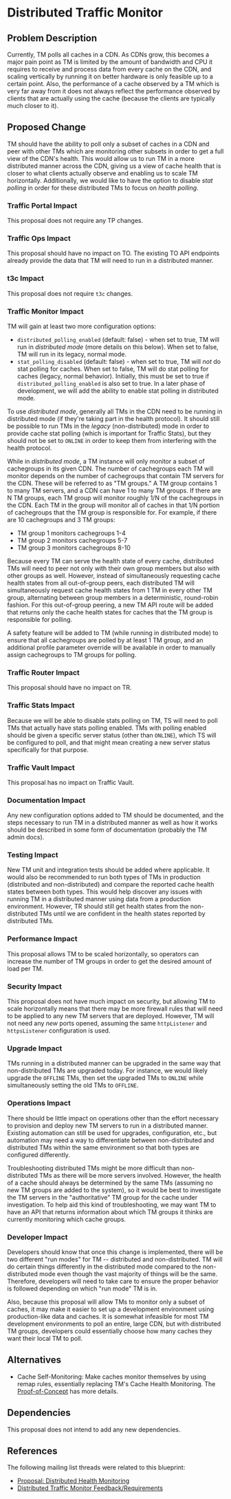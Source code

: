 <!--
Licensed to the Apache Software Foundation (ASF) under one
or more contributor license agreements.  See the NOTICE file
distributed with this work for additional information
regarding copyright ownership.  The ASF licenses this file
to you under the Apache License, Version 2.0 (the
"License"); you may not use this file except in compliance
with the License.  You may obtain a copy of the License at

    http://www.apache.org/licenses/LICENSE-2.0

Unless required by applicable law or agreed to in writing,
software distributed under the License is distributed on an
"AS IS" BASIS, WITHOUT WARRANTIES OR CONDITIONS OF ANY
KIND, either express or implied.  See the License for the
specific language governing permissions and limitations
under the License.
-->
# Distributed Traffic Monitor

## Problem Description
Currently, TM polls all caches in a CDN. As CDNs grow, this becomes a major
pain point as TM is limited by the amount of bandwidth and CPU it requires to
receive and process data from every cache on the CDN, and scaling vertically by
running it on better hardware is only feasible up to a certain point. Also, the
performance of a cache observed by a TM which is very far away from it does not
always reflect the performance observed by clients that are actually using the
cache (because the clients are typically much closer to it).

## Proposed Change
TM should have the ability to poll only a subset of caches in a CDN and peer
with other TMs which are monitoring other subsets in order to get a full view
of the CDN's health. This would allow us to run TM in a more distributed manner
across the CDN, giving us a view of cache health that is closer to what clients
actually observe and enabling us to scale TM horizontally. Additionally, we
would like to have the option to disable _stat polling_ in order for these
distributed TMs to focus on _health polling_.

### Traffic Portal Impact
This proposal does not require any TP changes.

### Traffic Ops Impact
This proposal should have no impact on TO. The existing TO API endpoints
already provide the data that TM will need to run in a distributed manner.

### t3c Impact
This proposal does not require `t3c` changes.

### Traffic Monitor Impact
TM will gain at least two more configuration options:
- `distributed_polling_enabled` (default: false) - when set to true, TM will
  run in _distributed mode_ (more details on this below). When set to false, TM
  will run in its legacy, normal mode.
- `stat_polling_disabled` (default: false) - when set to true, TM will _not_ do
  stat polling for caches. When set to false, TM will do stat polling for
  caches (legacy, normal behavior). Initially, this must be set to true if
  `distributed_polling_enabled` is also set to true. In a later phase of
  development, we will add the ability to enable stat polling in distributed
  mode.

To use _distributed mode_, generally all TMs in the CDN need to be running in
distributed mode (if they're taking part in the health protocol). It should
still be possible to run TMs in the _legacy_ (non-distributed) mode in order to
provide cache stat polling (which is important for Traffic Stats), but they
should not be set to `ONLINE` in order to keep them from interfering with the
health protocol.

While in _distributed mode_, a TM instance will only monitor a subset of
cachegroups in its given CDN. The number of cachegroups each TM will monitor
depends on the number of cachegroups that contain TM servers for the CDN. These
will be referred to as "TM groups." A TM group contains 1 to many TM servers,
and a CDN can have 1 to many TM groups. If there are N TM groups, each TM group
will monitor roughly 1/N of the cachegroups in the CDN. Each TM in the group
will monitor all of caches in that 1/N portion of cachegroups that the TM group
is responsible for. For example, if there are 10 cachegroups and 3 TM groups:
- TM group 1 monitors cachegroups 1-4
- TM group 2 monitors cachegroups 5-7
- TM group 3 monitors cachegroups 8-10

Because every TM can serve the health state of every cache, distributed TMs
will need to peer not only with their own group members but also with other
groups as well. However, instead of simultaneously requesting cache health
states from all out-of-group peers, each distributed TM will simultaneously
request cache health states from 1 TM in every other TM group, alternating
between group members in a deterministic, round-robin fashion. For this
out-of-group peering, a new TM API route will be added that returns only the
cache health states for caches that the TM group is responsible for polling.

A safety feature will be added to TM (while running in distributed mode) to
ensure that all cachegroups are polled by at least 1 TM group, and an
additional profile parameter override will be available in order to manually
assign cachegroups to TM groups for polling.

### Traffic Router Impact
This proposal should have no impact on TR.

### Traffic Stats Impact
Because we will be able to disable stats polling on TM, TS will need to poll
TMs that actually have stats polling enabled. TMs with polling enabled should
be given a specific server status (other than `ONLINE`), which TS will be
configured to poll, and that might mean creating a new server status
specifically for that purpose.

### Traffic Vault Impact
This proposal has no impact on Traffic Vault.

### Documentation Impact
Any new configuration options added to TM should be documented, and the steps
necessary to run TM in a distributed manner as well as how it works should be
described in some form of documentation (probably the TM admin docs).

### Testing Impact
New TM unit and integration tests should be added where applicable. It would
also be recommended to run both types of TMs in production (distributed and
non-distributed) and compare the reported cache health states between both
types. This would help discover any issues with running TM in a distributed
manner using data from a production environment. However, TR should still get
health states from the non-distributed TMs until we are confident in the health
states reported by distributed TMs.

### Performance Impact
This proposal allows TM to be scaled horizontally, so operators can increase
the number of TM groups in order to get the desired amount of load per TM.

### Security Impact
This proposal does not have much impact on security, but allowing TM to scale
horizontally means that there may be more firewall rules that will need to be
applied to any new TM servers that are deployed. However, TM will not need any
_new_ ports opened, assuming the same `httpListener` and `httpsListener`
configuration is used.

### Upgrade Impact
TMs running in a distributed manner can be upgraded in the same way that
non-distributed TMs are upgraded today. For instance, we would likely upgrade
the `OFFLINE` TMs, then set the upgraded TMs to `ONLINE` while simultaneously
setting the old TMs to `OFFLINE`.

### Operations Impact
There should be little impact on operations other than the effort necessary to
provision and deploy new TM servers to run in a distributed manner. Existing
automation can still be used for upgrades, configuration, etc., but automation
may need a way to differentiate between non-distributed and distributed TMs
within the same environment so that both types are configured differently.

Troubleshooting distributed TMs might be more difficult than non-distributed
TMs as there will be more servers involved. However, the health of a cache
should always be determined by the same TMs (assuming no new TM groups are
added to the system), so it would be best to investigate the TM servers in the
"authoritative" TM group for the cache under investigation. To help aid this
kind of troubleshooting, we may want TM to have an API that returns information
about which TM groups it thinks are currently monitoring which cache groups.

### Developer Impact
Developers should know that once this change is implemented, there will be two
different "run modes" for TM -- distributed and non-distributed. TM will do
certain things differently in the distributed mode compared to the
non-distributed mode even though the vast majority of things will be the same.
Therefore, developers will need to take care to ensure the proper behavior is
followed depending on which "run mode" TM is in.

Also, because this proposal will allow TMs to monitor only a subset of caches,
it may make it easier to set up a development environment using production-like
data and caches. It is somewhat infeasible for most TM development environments
to poll an entire, large CDN, but with distributed TM groups, developers could
essentially choose how many caches they want their local TM to poll.

## Alternatives

- Cache Self-Monitoring: Make caches monitor themselves by using remap rules,
  essentially replacing TM's Cache Health Monitoring. The
  [Proof-of-Concept](https://github.com/apache/trafficcontrol/pull/4529) has
  more details.

## Dependencies
This proposal does not intend to add any new dependencies.

## References
The following mailing list threads were related to this blueprint:
- [Proposal: Distributed Health Monitoring](https://lists.apache.org/thread.html/rf3307f824c0f82892cbb0fea74a5c6a274c8ea4f303d125e8f1212da%40%3Cdev.trafficcontrol.apache.org%3E)
- [Distributed Traffic Monitor Feedback/Requirements](https://lists.apache.org/thread.html/rf985a2b9e8a440d396a0097a71882919bff5b3cb5f8d6c3a53143162%40%3Cdev.trafficcontrol.apache.org%3E)
